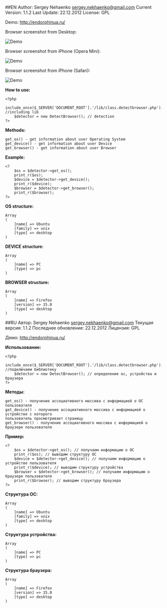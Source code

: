 ##EN
	Author: Sergey Nehaenko <sergey.nekhaenko@gmail.com>
	Current Version: 1.1.2
	Last Update: 22.12.2012
	License: GPL

Demo: http://endorphinua.ru/

Browser screenshot from Desktop:

![Demo](http://endorphinua.ru/images/demo.png)

Browser screenshot from iPhone (Opera Mini):

![Demo](http://endorphinua.ru/images/iPhone-Screenshot.png)

Browser screenshot from iPhone (Safari):

![Demo](http://endorphinua.ru/images/iPhone-Safari.png)

**How to use:**

	<?php
		include_once($_SERVER['DOCUMENT_ROOT'].'/lib/class.detectbrowser.php'); //including lib
		$detector = new DetectBrowser(); // detection
	?>

**Methods:**

	get_os() - get information about user Operating System
	get_device() - get information about user Device
	get_browser() - get information about user Browser
	
**Example:**

	<?
		$os = $detector->get_os();
		print_r($os);
		$device = $detector->get_device();
		print_r($device);
		$browser = $detector->get_browser();
		print_r($browser);
	?>
**OS structure:**

	Array
	(
		[name] => Ubuntu
		[family] => unix
		[type] => desktop
	)

**DEVICE structure:**

	Array
	(
		[name] => PC
		[type] => pc
	)

**BROWSER structure:**

	Array
	(
		[name] => Firefox
		[version] => 15.0
		[type] => desktop
	)
##RU
	Автор: Sergey Nehaenko <sergey.nekhaenko@gmail.com>
	Текущая версия: 1.1.2
	Последнее обновление: 22.12.2012
	Лицензия: GPL

Демо: http://endorphinua.ru/


**Использование:**

	<?php
		include_once($_SERVER['DOCUMENT_ROOT'].'/lib/class.detectbrowser.php'); //подключаем библиотеку
		$detector = new DetectBrowser(); // определение ос, устройства и браузера
	?>

**Методы:**

	get_os() - получение ассоциативного массива с информацией о ОС пользователя
	get_device() - получение ассоциативного массива с информацией о устройстве с которого
	пользователь просмотривает страницу
	get_browser() - получение ассоциативного массива с информацией о браузере пользователя
	
**Пример:**

	<?
		$os = $detector->get_os(); // получаем информацию о ОС
		print_r($os); // выводим структуру ОС
		$device = $detector->get_device(); // получаем информацию о устройстве пользователя
		print_r($device); // выводим структуру устройства
		$browser = $detector->get_browser(); // получаем информацию о браузере пользователя
		print_r($browser); // выводим структуру браузера
	?>
**Структура ОС:**

	Array
	(
		[name] => Ubuntu
		[family] => unix
		[type] => desktop
	)

**Структура устройства:**

	Array
	(
		[name] => PC
		[type] => pc
	)

**Структура браузера:**

	Array
	(
		[name] => Firefox
		[version] => 15.0
		[type] => desktop
	)

